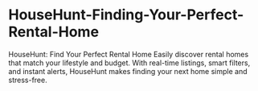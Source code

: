 # HouseHunt-Finding-Your-Perfect-Rental-Home
HouseHunt: Find Your Perfect Rental Home  Easily discover rental homes that match your lifestyle and budget. With real-time listings, smart filters, and instant alerts, HouseHunt makes finding your next home simple and stress-free.
